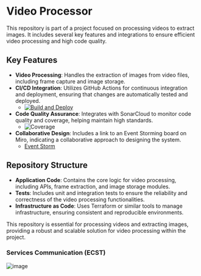 # Video Processor

This repository is part of a project focused on processing videos to extract images. It includes several key features and integrations to ensure efficient video processing and high code quality.

## Key Features
- **Video Processing**: Handles the extraction of images from video files, including frame capture and image storage.
- **CI/CD Integration**: Utilizes GitHub Actions for continuous integration and deployment, ensuring that changes are automatically tested and deployed.
  - [![Build and Deploy](https://github.com/soat-fiap/fiap.hackathon.videoprocessor/actions/workflows/build-and-deploy.yaml/badge.svg)](https://github.com/soat-fiap/fiap.hackathon.videoprocessor/actions/workflows/build-and-deploy.yaml)
- **Code Quality Assurance**: Integrates with SonarCloud to monitor code quality and coverage, helping maintain high standards.
  - ![Coverage](https://sonarcloud.io/api/project_badges/measure?project=soat-fiap_fiap.hackathon.videoprocessor&metric=coverage)
- **Collaborative Design**: Includes a link to an Event Storming board on Miro, indicating a collaborative approach to designing the system.
  - [Event Storm](https://miro.com/app/board/uXjVL3XY9ds=/)

## Repository Structure
- **Application Code**: Contains the core logic for video processing, including APIs, frame extraction, and image storage modules.
- **Tests**: Includes unit and integration tests to ensure the reliability and correctness of the video processing functionalities.
- **Infrastructure as Code**: Uses Terraform or similar tools to manage infrastructure, ensuring consistent and reproducible environments.

This repository is essential for processing videos and extracting images, providing a robust and scalable solution for video processing within the project.

### Services Communication (ECST)
![image](comunicacao_servicos-HACKATHON.drawio.png)